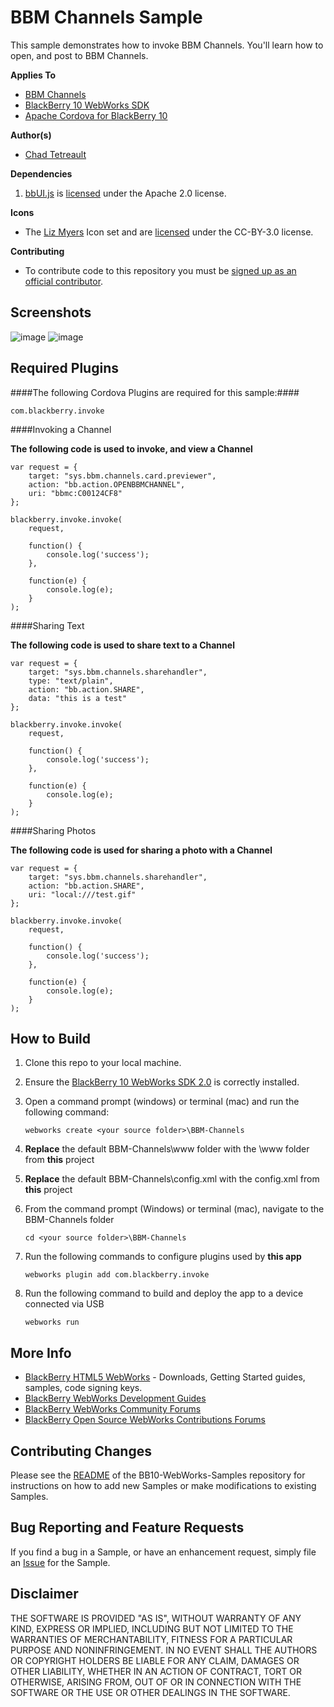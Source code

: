 # BBM Channels Sample

This sample demonstrates how to invoke BBM Channels. You'll learn how to open, and post to BBM Channels.

**Applies To**

* [BBM Channels](http://us.blackberry.com/bbm/bbm-channels.html)
* [BlackBerry 10 WebWorks SDK](https://developer.blackberry.com/html5/download/sdk)
* [Apache Cordova for BlackBerry 10](https://github.com/blackberry/cordova-blackberry/tree/master/blackberry10)

**Author(s)**

* [Chad Tetreault](http://www.twitter.com/chadtatro)

**Dependencies**

1. [bbUI.js](https://github.com/blackberry/bbUI.js) is [licensed](https://github.com/blackberry/bbUI.js/blob/master/LICENSE) under the Apache 2.0 license.

**Icons**

* The [Liz Myers](http://www.myersdesign.com) Icon set and are [licensed](http://creativecommons.org/licenses/by/3.0/) under the CC-BY-3.0 license.

**Contributing**

* To contribute code to this repository you must be [signed up as an official contributor](http://blackberry.github.com/howToContribute.html).

## Screenshots ##

![image](www/_screenshots/one.png)
![image](www/_screenshots/two.png)

## Required Plugins ##

####The following Cordova Plugins are required for this sample:####

	com.blackberry.invoke

####Invoking a Channel

**The following code is used to invoke, and view a Channel**

    var request = {
        target: "sys.bbm.channels.card.previewer",
        action: "bb.action.OPENBBMCHANNEL",
        uri: "bbmc:C00124CF8"
    };

    blackberry.invoke.invoke(
        request,

        function() {
            console.log('success');
        },

        function(e) {
            console.log(e);
        }
    );


####Sharing Text


**The following code is used to share text to a Channel**

    var request = {
        target: "sys.bbm.channels.sharehandler",
        type: "text/plain",
        action: "bb.action.SHARE",
        data: "this is a test"
    };

    blackberry.invoke.invoke(
        request,

        function() {
            console.log('success');
        },

        function(e) {
            console.log(e);
        }
    );


####Sharing Photos

**The following code is used for sharing a photo with a Channel**

    var request = {
        target: "sys.bbm.channels.sharehandler",
        action: "bb.action.SHARE",
        uri: "local:///test.gif"
    };

    blackberry.invoke.invoke(
        request,

        function() {
            console.log('success');
        },

        function(e) {
            console.log(e);
        }
    );

## How to Build

1. Clone this repo to your local machine.

2. Ensure the [BlackBerry 10 WebWorks SDK 2.0](https://developer.blackberry.com/html5/download/sdk) is correctly installed.
3. Open a command prompt (windows) or terminal (mac) and run the following command:

	```
	webworks create <your source folder>\BBM-Channels
	```

4. **Replace** the default BBM-Channels\www folder with the \www folder from **this** project

5. **Replace** the default BBM-Channels\config.xml with the config.xml from **this** project

6. From the command prompt (Windows) or terminal (mac), navigate to the BBM-Channels folder

	```
	cd <your source folder>\BBM-Channels
	```

7. Run the following commands to configure plugins used by **this app**

	```
	webworks plugin add com.blackberry.invoke
	```

8. Run the following command to build and deploy the app to a device connected via USB

	```
	webworks run
	```

## More Info

* [BlackBerry HTML5 WebWorks](https://bdsc.webapps.blackberry.com/html5/) - Downloads, Getting Started guides, samples, code signing keys.
* [BlackBerry WebWorks Development Guides](https://bdsc.webapps.blackberry.com/html5/documentation)
* [BlackBerry WebWorks Community Forums](http://supportforums.blackberry.com/t5/Web-and-WebWorks-Development/bd-p/browser_dev)
* [BlackBerry Open Source WebWorks Contributions Forums](http://supportforums.blackberry.com/t5/BlackBerry-WebWorks/bd-p/ww_con)

## Contributing Changes

Please see the [README](https://github.com/blackberry/BB10-WebWorks-Samples) of the BB10-WebWorks-Samples repository for instructions on how to add new Samples or make modifications to existing Samples.

## Bug Reporting and Feature Requests

If you find a bug in a Sample, or have an enhancement request, simply file an [Issue](https://github.com/blackberry/BB10-WebWorks-Samples/issues) for the Sample.

## Disclaimer

THE SOFTWARE IS PROVIDED "AS IS", WITHOUT WARRANTY OF ANY KIND, EXPRESS OR IMPLIED, INCLUDING BUT NOT LIMITED TO THE WARRANTIES OF MERCHANTABILITY, FITNESS FOR A PARTICULAR PURPOSE AND NONINFRINGEMENT. IN NO EVENT SHALL THE AUTHORS OR COPYRIGHT HOLDERS BE LIABLE FOR ANY CLAIM, DAMAGES OR OTHER LIABILITY, WHETHER IN AN ACTION OF CONTRACT, TORT OR OTHERWISE, ARISING FROM, OUT OF OR IN CONNECTION WITH THE SOFTWARE OR THE USE OR OTHER DEALINGS IN THE SOFTWARE.
